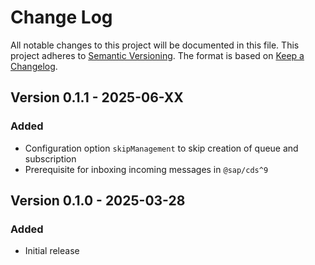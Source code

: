# Change Log

All notable changes to this project will be documented in this file.
This project adheres to [Semantic Versioning](http://semver.org/).
The format is based on [Keep a Changelog](http://keepachangelog.com/).

## Version 0.1.1 - 2025-06-XX

### Added

- Configuration option `skipManagement` to skip creation of queue and subscription
- Prerequisite for inboxing incoming messages in `@sap/cds^9`

## Version 0.1.0 - 2025-03-28

### Added

- Initial release
